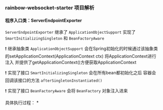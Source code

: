 ### rainbow-websocket-starter 项目解析

#### 程序入口类：ServerEndpointExporter

`ServerEndpointExporter` 继承了 `ApplicationObjectSupport` 实现了 `SmartInitializingSingleton` 和 `BeanFactoryAware`

❗ 继承抽象类 `ApplicationObjectSupport` 会在Spring初始化的时候通过该抽象类的setApplicationContext(ApplicationContext ctx)
将ApplicationContext进行注入 并提供了getApplicationContext()方便获取ApplicationContext

❗ 实现了接口 `SmartInitializingSingleton` 会在所有bean都初始化之后 容器会回调该接口的方法 `afterSingletonInstantiated()`

❗ 实现了接口 `BeanFactoryAware` 会将 `BeanFactory` 对象注入进来

具体执行过程：
* 